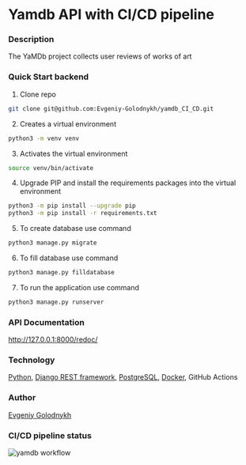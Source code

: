 # Yamdb API with CI/CD pipeline

### Description
The YaMDb project collects user reviews of works of art

### Quick Start backend
1. Clone repo
```bash
git clone git@github.com:Evgeniy-Golodnykh/yamdb_CI_CD.git
```
2. Creates a virtual environment
```bash
python3 -m venv venv
```
3. Activates the virtual environment
```bash
source venv/bin/activate
```
4. Upgrade PIP and install the requirements packages into the virtual environment
```bash
python3 -m pip install --upgrade pip
python3 -m pip install -r requirements.txt
```
5. To create database use command
```bash
python3 manage.py migrate
```
6. To fill database use command
```bash
python3 manage.py filldatabase
```
7. To run the application use command
```bash
python3 manage.py runserver
```

### API Documentation
http://127.0.0.1:8000/redoc/

### Technology
[Python](https://www.python.org), [Django REST framework](https://www.django-rest-framework.org), [PostgreSQL](https://www.postgresql.org/), [Docker](https://www.docker.com/), GitHub Actions

### Author
[Evgeniy Golodnykh](https://github.com/Evgeniy-Golodnykh)

### CI/CD pipeline status
![yamdb workflow](https://github.com/Evgeniy-Golodnykh/yamdb_final/actions/workflows/yamdb_workflow.yml/badge.svg)
